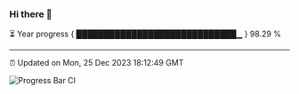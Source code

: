 ### Hi there 👋

⏳ Year progress { █████████████████████████████▁ } 98.29 %

---

⏰ Updated on Mon, 25 Dec 2023 18:12:49 GMT

![Progress Bar CI](https://github.com/liununu/liununu/workflows/Progress%20Bar%20CI/badge.svg)
